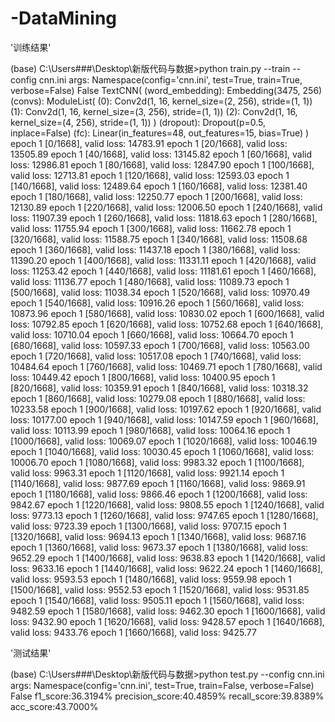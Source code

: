 # -DataMining

'训练结果'

(base) C:\Users\###\Desktop\新版代码与数据>python train.py --train --config cnn.ini
args:  Namespace(config='cnn.ini', test=True, train=True, verbose=False)
False
TextCNN(
  (word_embedding): Embedding(3475, 256)
  (convs): ModuleList(
    (0): Conv2d(1, 16, kernel_size=(2, 256), stride=(1, 1))
    (1): Conv2d(1, 16, kernel_size=(3, 256), stride=(1, 1))
    (2): Conv2d(1, 16, kernel_size=(4, 256), stride=(1, 1))
  )
  (dropout): Dropout(p=0.5, inplace=False)
  (fc): Linear(in_features=48, out_features=15, bias=True)
)
epoch 1 [0/1668], valid loss: 14783.91
epoch 1 [20/1668], valid loss: 13505.89
epoch 1 [40/1668], valid loss: 13145.82
epoch 1 [60/1668], valid loss: 12986.81
epoch 1 [80/1668], valid loss: 12847.90
epoch 1 [100/1668], valid loss: 12713.81
epoch 1 [120/1668], valid loss: 12593.03
epoch 1 [140/1668], valid loss: 12489.64
epoch 1 [160/1668], valid loss: 12381.40
epoch 1 [180/1668], valid loss: 12250.77
epoch 1 [200/1668], valid loss: 12130.89
epoch 1 [220/1668], valid loss: 12006.50
epoch 1 [240/1668], valid loss: 11907.39
epoch 1 [260/1668], valid loss: 11818.63
epoch 1 [280/1668], valid loss: 11755.94
epoch 1 [300/1668], valid loss: 11662.78
epoch 1 [320/1668], valid loss: 11588.75
epoch 1 [340/1668], valid loss: 11508.68
epoch 1 [360/1668], valid loss: 11437.18
epoch 1 [380/1668], valid loss: 11390.20
epoch 1 [400/1668], valid loss: 11331.11
epoch 1 [420/1668], valid loss: 11253.42
epoch 1 [440/1668], valid loss: 11181.61
epoch 1 [460/1668], valid loss: 11136.77
epoch 1 [480/1668], valid loss: 11089.73
epoch 1 [500/1668], valid loss: 11038.34
epoch 1 [520/1668], valid loss: 10970.49
epoch 1 [540/1668], valid loss: 10916.26
epoch 1 [560/1668], valid loss: 10873.96
epoch 1 [580/1668], valid loss: 10830.02
epoch 1 [600/1668], valid loss: 10792.85
epoch 1 [620/1668], valid loss: 10752.68
epoch 1 [640/1668], valid loss: 10710.04
epoch 1 [660/1668], valid loss: 10664.70
epoch 1 [680/1668], valid loss: 10597.33
epoch 1 [700/1668], valid loss: 10563.00
epoch 1 [720/1668], valid loss: 10517.08
epoch 1 [740/1668], valid loss: 10484.64
epoch 1 [760/1668], valid loss: 10469.71
epoch 1 [780/1668], valid loss: 10449.42
epoch 1 [800/1668], valid loss: 10400.95
epoch 1 [820/1668], valid loss: 10359.91
epoch 1 [840/1668], valid loss: 10318.32
epoch 1 [860/1668], valid loss: 10279.08
epoch 1 [880/1668], valid loss: 10233.58
epoch 1 [900/1668], valid loss: 10197.62
epoch 1 [920/1668], valid loss: 10177.00
epoch 1 [940/1668], valid loss: 10147.59
epoch 1 [960/1668], valid loss: 10113.99
epoch 1 [980/1668], valid loss: 10064.16
epoch 1 [1000/1668], valid loss: 10069.07
epoch 1 [1020/1668], valid loss: 10046.19
epoch 1 [1040/1668], valid loss: 10030.45
epoch 1 [1060/1668], valid loss: 10006.70
epoch 1 [1080/1668], valid loss: 9983.32
epoch 1 [1100/1668], valid loss: 9963.31
epoch 1 [1120/1668], valid loss: 9921.14
epoch 1 [1140/1668], valid loss: 9877.69
epoch 1 [1160/1668], valid loss: 9869.91
epoch 1 [1180/1668], valid loss: 9866.46
epoch 1 [1200/1668], valid loss: 9842.67
epoch 1 [1220/1668], valid loss: 9808.55
epoch 1 [1240/1668], valid loss: 9773.13
epoch 1 [1260/1668], valid loss: 9747.65
epoch 1 [1280/1668], valid loss: 9723.39
epoch 1 [1300/1668], valid loss: 9707.15
epoch 1 [1320/1668], valid loss: 9694.13
epoch 1 [1340/1668], valid loss: 9687.16
epoch 1 [1360/1668], valid loss: 9673.37
epoch 1 [1380/1668], valid loss: 9652.29
epoch 1 [1400/1668], valid loss: 9638.83
epoch 1 [1420/1668], valid loss: 9633.16
epoch 1 [1440/1668], valid loss: 9622.24
epoch 1 [1460/1668], valid loss: 9593.53
epoch 1 [1480/1668], valid loss: 9559.98
epoch 1 [1500/1668], valid loss: 9552.53
epoch 1 [1520/1668], valid loss: 9531.85
epoch 1 [1540/1668], valid loss: 9505.11
epoch 1 [1560/1668], valid loss: 9482.59
epoch 1 [1580/1668], valid loss: 9462.30
epoch 1 [1600/1668], valid loss: 9432.90
epoch 1 [1620/1668], valid loss: 9428.57
epoch 1 [1640/1668], valid loss: 9433.76
epoch 1 [1660/1668], valid loss: 9425.77


'测试结果'

(base) C:\Users\###\Desktop\新版代码与数据>python test.py --config cnn.ini
args:  Namespace(config='cnn.ini', test=True, train=False, verbose=False)
False
f1_score:36.3194%
precision_score:40.4859%
recall_score:39.8389%
acc_score:43.7000%
